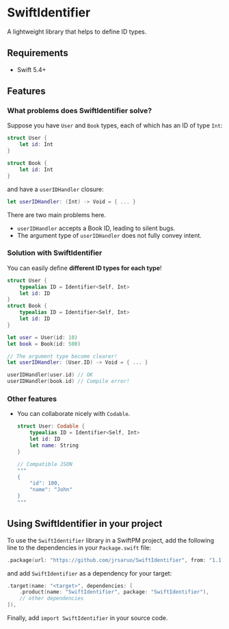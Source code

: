 # SwiftIdentifier

A lightweight library that helps to define ID types.

## Requirements

- Swift 5.4+

## Features

### What problems does SwiftIdentifier solve?

Suppose you have `User` and `Book` types, each of which has an ID of type `Int`:

```swift
struct User {
    let id: Int
}

struct Book {
    let id: Int
}
```

and have a `userIDHandler` closure:

```swift
let userIDHandler: (Int) -> Void = { ... }
```

There are two main problems here.

- `userIDHandler` accepts a Book ID, leading to silent bugs.
- The argument type of `userIDHandler` does not fully convey intent.

### Solution with SwiftIdentifier

You can easily define **different ID types for each type**!

```swift
struct User {
    typealias ID = Identifier<Self, Int>
    let id: ID
}
struct Book {
    typealias ID = Identifier<Self, Int>
    let id: ID
}

let user = User(id: 10)
let book = Book(id: 500)

// The argument type become clearer!
let userIDHandler: (User.ID) -> Void = { ... }

userIDHandler(user.id) // OK
userIDHandler(book.id) // Compile error!
```

### Other features

- You can collaborate nicely with `Codable`.
  
  ```swift
  struct User: Codable {
      typealias ID = Identifier<Self, Int>
      let id: ID
      let name: String
  }
  
  // Compatible JSON
  """
  {
      "id": 100,
      "name": "John"
  }
  """
  ```

## Using SwiftIdentifier in your project

To use the `SwiftIdentifier` library in a SwiftPM project, add the following line to the dependencies in your `Package.swift` file:

```swift
.package(url: "https://github.com/jrsaruo/SwiftIdentifier", from: "1.1.1"),
```

and add `SwiftIdentifier` as a dependency for your target:

```swift
.target(name: "<target>", dependencies: [
    .product(name: "SwiftIdentifier", package: "SwiftIdentifier"),
    // other dependencies
]),
```

Finally, add `import SwiftIdentifier` in your source code.
